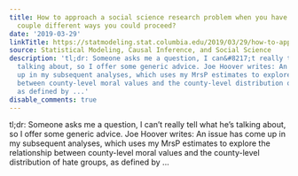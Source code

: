 ```yaml
---
title: How to approach a social science research problem when you have data and a
  couple different ways you could proceed?
date: '2019-03-29'
linkTitle: https://statmodeling.stat.columbia.edu/2019/03/29/how-to-approach-a-social-science-research-problem-when-you-have-data-and-a-couple-different-ways-you-could-proceed/
source: Statistical Modeling, Causal Inference, and Social Science
description: 'tl;dr: Someone asks me a question, I can&#8217;t really tell what he&#8217;s
  talking about, so I offer some generic advice. Joe Hoover writes: An issue has come
  up in my subsequent analyses, which uses my MrsP estimates to explore the relationship
  between county-level moral values and the county-level distribution of hate groups,
  as defined by ...'
disable_comments: true
---
```

tl;dr: Someone asks me a question, I can&#8217;t really tell what he&#8217;s talking about, so I offer some generic advice. Joe Hoover writes: An issue has come up in my subsequent analyses, which uses my MrsP estimates to explore the relationship between county-level moral values and the county-level distribution of hate groups, as defined by ...